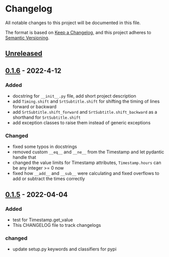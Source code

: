 # Changelog
All notable changes to this project will be documented in this file.

The format is based on [Keep a Changelog](https://keepachangelog.com/en/1.0.0/),
and this project adheres to [Semantic Versioning](https://semver.org/spec/v2.0.0.html).

## [Unreleased]

## [0.1.6] - 2022-4-12
### Added
- docstring for `__init__.py` file, add short project description
- add `Timing.shift` and `SrtSubtitle.shift` for shifting the timing of lines forward or backward
- add `SrtSubtitle.shift_forward` and `SrtSubtitle.shift_backward` as a shorthand for `SrtSubtitle.shift`
- add exception classes to raise them instead of generic exceptions
### Changed
- fixed some typos in docstrings
- removed custom `__eq__` and `__ne__` from the Timestamp and let pydantic handle that
- changed the value limits for Timestamp attributes, `Timestamp.hours` can be any integer >= 0 now
- fixed how `__add__` and `__sub__` were calculating and fixed overflows to add or subtract the times correctly

## [0.1.5] - 2022-04-04
### Added
- test for Timestamp.get_value
- This CHANGELOG file to track changelogs

### changed
- update setup.py keywords and classifiers for pypi


[Unreleased]: https://github.com/sina-e/PyTitle/compare/v0.1.6...HEAD
[0.1.6]: https://github.com/sina-e/PyTitle/compare/v0.1.5...v.0.1.6
[0.1.5]: https://github.com/sina-e/PyTitle/compare/v0.1.4...v.0.1.5